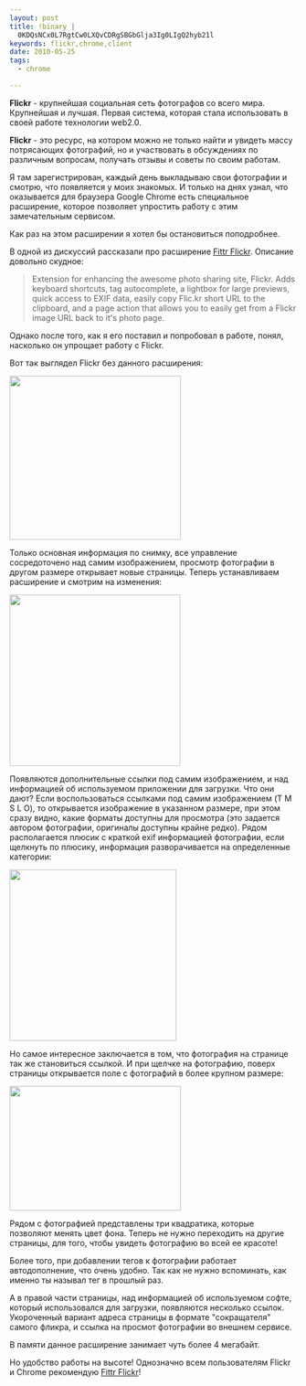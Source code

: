 ```yaml
--- 
layout: post
title: !binary |
  0KDQsNCx0L7RgtCw0LXQvCDRgSBGbGlja3Ig0LIgQ2hyb21l
keywords: flickr,chrome,client
date: 2010-05-25
tags:
  - chrome

---
```

<strong>Flickr</strong> - крупнейшая социальная сеть фотографов со всего мира. Крупнейшая и лучшая. Первая система, которая стала использовать в своей работе технологии web2.0.

<strong>Flickr</strong> - это ресурс, на котором можно не только найти и увидеть массу потрясающих фотографий, но и участвовать в обсуждениях по различным вопросам, получать отзывы и советы по своим работам.

Я там зарегистрирован, каждый день выкладываю свои фотографии и смотрю, что появляется у моих знакомых. И только на днях узнал, что оказывается для браузера Google Chrome есть специальное расширение, которое позволяет упростить работу с этим замечательным сервисом.

Как раз на этом расширении я хотел бы остановиться поподробнее.

В одной из дискуссий рассказали про расширение <a href="https://chrome.google.com/extensions/detail/fhaledancjhefginmkkondfjpnkhdglh?hl=ru" rel="nofollow">Fittr Flickr</a>. Описание довольно скудное:
<blockquote>Extension for enhancing the awesome photo sharing site, Flickr.  Adds keyboard shortcuts, tag autocomplete, a lightbox for large previews, quick access to EXIF data, easily copy Flic.kr short URL to the clipboard, and a page action that allows you to easily get from a Flickr image URL back to it's photo page.</blockquote>
Однако после того, как я его поставил и попробовал в работе, понял, насколько он упрощает работу с Flickr.

Вот так выглядел Flickr без данного расширения:

<a href="http://static.juev.ru/2010/05/Flickr-without.png"><img class="aligncenter size-medium wp-image-1038" title="Flickr - without" src="http://static.juev.ru/2010/05/Flickr-without-300x287.png" alt="" width="300" height="287" /></a>

Только основная информация по снимку, все управление сосредоточено над самим изображением, просмотр фотографии в другом размере открывает новые страницы. Теперь устанавливаем расширение и смотрим на изменения:

<a href="http://static.juev.ru/2010/05/Flickr-with.png"><img class="aligncenter size-medium wp-image-1037" title="Flickr - with" src="http://static.juev.ru/2010/05/Flickr-with-299x300.png" alt="" width="299" height="300" /></a>

Появляются дополнительные ссылки под самим изображением, и над информацией об используемом приложении для загрузки. Что они дают? Если воспользоваться ссылками под самим изображением (T M S L O), то открывается изображение в указанном размере, при этом сразу видно, какие форматы доступны для просмотра (это задается автором фотографии, оригиналы доступны крайне редко). Рядом располагается плюсик с краткой exif информацией фотографии, если щелкнуть по плюсику, информация разворачивается на определенные категории:

<a href="http://static.juev.ru/2010/05/Flickr-exif.png"><img class="aligncenter size-medium wp-image-1035" title="Flickr - exif" src="http://static.juev.ru/2010/05/Flickr-exif-292x300.png" alt="" width="292" height="300" /></a>

Но самое интересное заключается в том, что фотография на странице так же становиться ссылкой. И при щелчке на фотографию, поверх страницы открывается поле с фотографий в более крупном размере:

<a href="http://static.juev.ru/2010/05/Flickr-full.png"><img class="aligncenter size-medium wp-image-1036" title="Flickr - full" src="http://static.juev.ru/2010/05/Flickr-full-300x218.png" alt="" width="300" height="218" /></a>

Рядом с фотографией представлены три квадратика, которые позволяют менять цвет фона. Теперь не нужно переходить на другие страницы, для того, чтобы увидеть фотографию во всей ее красоте!

Более того, при добавлении тегов к фотографии работает автодополнение, что очень удобно. Так как не нужно вспоминать, как именно ты называл тег в прошлый раз.

А в правой части страницы, над информацией об используемом софте, который использовался для загрузки, появляются несколько ссылок. Укороченный вариант адреса страницы в формате "сокращателя" самого фликра, и ссылка на просмот фотографии во внешнем сервисе.

В памяти данное расширение занимает чуть более 4 мегабайт.

Но удобство работы на высоте! Однозначно всем пользователям Flickr и Chrome рекомендую <a href="https://chrome.google.com/extensions/detail/fhaledancjhefginmkkondfjpnkhdglh?hl=ru" rel="nofollow">Fittr Flickr</a>!
